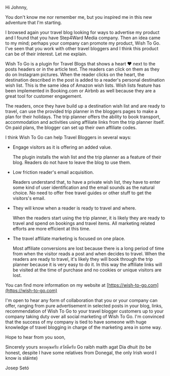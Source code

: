 Hi Johnny,

You don't know me nor remember me, but you inspired me in this new adventure that I'm starting.

I browsed again your travel blog looking for ways to advertise my product and I found that you have Step4Ward Media company. Then an idea came to my mind; perhaps your company can promote my product, Wish To Go. I've seen that you work with other travel bloggers and I think this product can be of their interest. Let me explain.

Wish To Go is a plugin for Travel Blogs that shows a heart ❤️ next to the posts headers or in the article text. The readers can click on them as they do on Instagram pictures. When the reader clicks on the heart, the destination described in the post is added to a reader's personal destination wish list. This is the same idea of Amazon wish lists. Wish lists feature has been implemented in Booking.com or Airbnb as well because they are a great tool for customer engagement.

The readers, once they have build up a destination wish list and are ready to travel, can use the provided trip planner in the bloggers pages to make a plan for their holidays. The trip planner offers the ability to book transport, accommodation and activities using affiliate links from the trip planner itself. On paid plans, the blogger can set up their own affiliate codes.

I think Wish To Go can help Travel Bloggers in several ways:

- Engage visitors as it is offering an added value.
	
	The plugin installs the wish list and the trip planner as a feature of their blog. Readers do not have to leave the blog to use them.

- Low friction reader's email acquisition.

	Readers understand that, to have a private wish list, they have to enter some kind of user identification and the email sounds as the natural choice. No need to offer free travel guides or other stuff to get the visitors's email.

- They will know when a reader is ready to travel and where.

	When the readers start using the trip planner, it is likely they are ready to travel and spend on bookings and travel items. All marketing related efforts are more efficient at this time.

- The travel affiliate marketing is focused on one place.

	Most affiliate conversions are lost because there is a long period of time from when the visitor reads a post and when decides to travel. When the readers are ready to travel, it's likely they will book through the trip planner because it is very easy to do it. In this way the affiliate links will be visited at the time of purchase and no cookies or unique visitors are lost.

You can find more information on my website at [https://wish-to-go.com](https://wish-to-go.com)

I'm open to hear any form of collaboration that you or your company can offer, ranging from pure advertisement in selected posts in your blog, links, recommendation of Wish To Go to your travel blogger customers up to your company taking duty over all social marketing of Wish To Go. I'm convinced that the success of my company is tied to have someone with huge knowledge of travel blogging in charge of the marketing area in some way.

Hope to hear from you soon,

Sincerely yours
ขอบคุณครับ
สวัสดีครับ
Go raibh maith agat
Dia dhuit
(to be honest, despite I have some relatives from Donegal, the only Irish word I know is sláinte)

Josep Setó

